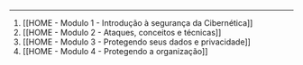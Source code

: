 
---

1. [[HOME - Modulo 1 - Introdução à segurança da Cibernética]]
2. [[HOME - Modulo 2 - Ataques, conceitos e técnicas]]
3. [[HOME - Modulo 3 - Protegendo seus dados e privacidade]]
4. [[HOME - Modulo 4 - Protegendo a organização]]